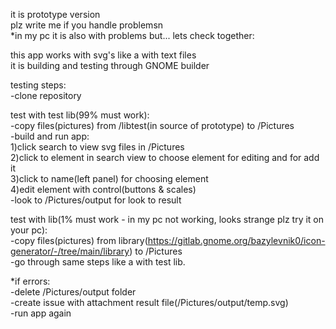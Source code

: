 it is prototype version<br>
plz write me if you handle problemsn<br>
*in my pc it is also with problems but... lets check together:<br>

this app works with svg's like a with text files<br>
it is building and testing through GNOME builder<br>

testing steps:<br>
-clone repository<br>

test with test lib(99% must work):<br>
-copy files(pictures) from /libtest(in source of prototype) to /Pictures<br>
-build and run app:<br>
1)click search to view svg files in /Pictures<br>
2)click to element in search view to choose element for editing and for add it<br>
3)click to name(left panel) for choosing element<br>
4)edit element with control(buttons & scales)<br>
-look to /Pictures/output for look to result<br>

test with lib(1% must work - in my pc not working, looks strange plz try it on your pc):<br>
-copy files(pictures) from library(https://gitlab.gnome.org/bazylevnik0/icon-generator/-/tree/main/library) to /Pictures<br>
-go through same steps like a with test lib.<br>

*if errors:<br>
-delete /Pictures/output folder<br> 
-create issue with attachment result file(/Pictures/output/temp.svg)<br>
-run app again<br>



